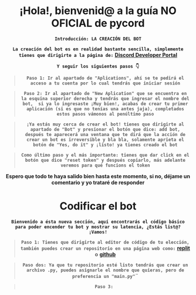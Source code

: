 <div align="center">
  <h1> ¡Hola!, bienvenid@ a la guía NO OFICIAL de pycord </h1>
  
  **```Introducción: LA CREACIÓN DEL BOT```**
  
  **```La creación del bot es en realidad bastante sencilla, simplemente tienes que dirigirte a la página de:```** **[Discord Developer Portal](https://discord.com/developers/docs/intro)** 
 
  **```Y seguir los siguientes pasos 👇```**
  
  >**```Paso 1: Ir al apartado de "Aplications", ahí se te pedirá el acceso a tu cuenta por lo cual tendrás que iniciar sesión```**
  
  
  >**```Paso 2: Ir al apartado de "New Aplication" que se encuentra en la esquina superior derecha y tendrás que ingresar el nombre del bot,  si ya lo ingresaste ¡Muy bien!, acabas de crear tu primer aplicación (si es que no tenías una antes jaja), completados estos pasos vámonos al penúltimo paso```**
  
  >**```¡Ya estás muy cerca de crear el bot! tienes que dirigirte al apartado de "Bot" y presionar el botón que dice: add bot, después te aparecerá una ventana que te dirá que la acción de crear un bot es irreversible y bla bla, solamente aprieta el botón de "Yes, do it" y ¡listo! ya tienes creado el bot```**
  
 > **```Como último paso y el más importante: tienes que dar click en el botón que dice "reset token" y después copiarlo, más adelante veremos para qué funcions el token```**
  
 **Espero que todo te haya salido bien hasta este momento, si no, déjame un comentario y yo trataré de responder**
  
  <div align="center">
    <h1> Codificar el bot </h1>
    
**```Bienvenido a ésta nueva sección, aquí encontrarás el código básico para poder encender tu bot y mostrar su latencia, ¿Estás list@? ¡Vamos!```**

> **```Paso 1: Tienes que dirigirte al editor de código de tu elección, también puedes crear un repositorio en una página web como:```** **[replit](https://replit.com)** **o** **[github](github.com)**

> **```Paso dos: Ya que tu repositorio esté listo tendrás que crear un archivo .py, puedes asignarle el nombre que quieras, pero de preferencia un "main.py"```¨**
    
> **```Paso 3: ```**
